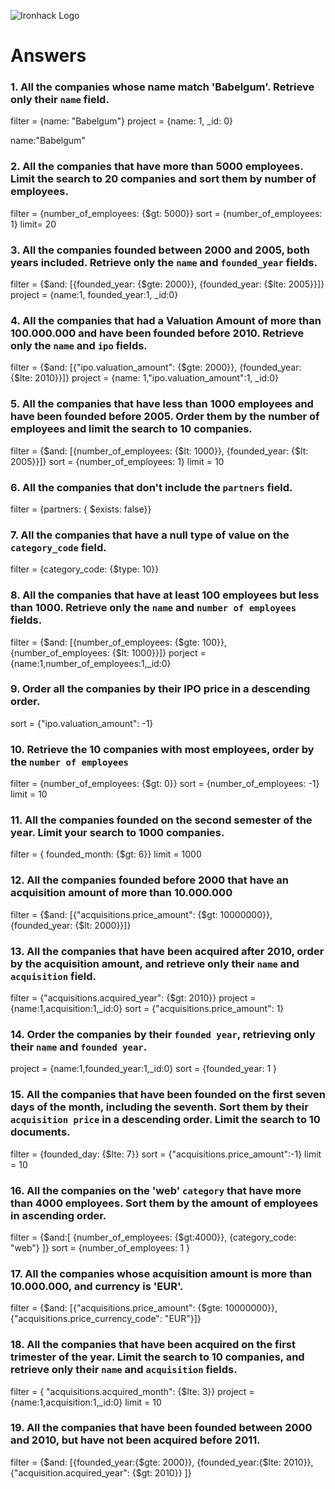 ![Ironhack Logo](https://i.imgur.com/1QgrNNw.png)

# Answers

### 1. All the companies whose name match 'Babelgum'. Retrieve only their `name` field.

filter = {name: "Babelgum"} 
project = {name: 1, _id: 0} 

name:"Babelgum"

### 2. All the companies that have more than 5000 employees. Limit the search to 20 companies and sort them by **number of employees**.

filter = {number_of_employees: {$gt: 5000}}
sort = {number_of_employees: 1}
limit= 20

### 3. All the companies founded between 2000 and 2005, both years included. Retrieve only the `name` and `founded_year` fields.

filter = {$and: [{founded_year: {$gte: 2000}}, {founded_year: {$lte: 2005}}]}
project = {name:1, founded_year:1, _id:0}

### 4. All the companies that had a Valuation Amount of more than 100.000.000 and have been founded before 2010. Retrieve only the `name` and `ipo` fields.

filter = {$and: [{"ipo.valuation_amount": {$gte: 2000}}, {founded_year: {$lte: 2010}}]}
project = {name: 1,"ipo.valuation_amount":1, _id:0}

### 5. All the companies that have less than 1000 employees and have been founded before 2005. Order them by the number of employees and limit the search to 10 companies.

filter = {$and: [{number_of_employees: {$lt: 1000}}, {founded_year: {$lt: 2005}}]}
sort = {number_of_employees: 1}
limit = 10
### 6. All the companies that don't include the `partners` field.

filter = {partners: { $exists: false}}

### 7. All the companies that have a null type of value on the `category_code` field.

filter = {category_code: {$type: 10}}

### 8. All the companies that have at least 100 employees but less than 1000. Retrieve only the `name` and `number of employees` fields.

filter = {$and: [{number_of_employees: {$gte: 100}}, {number_of_employees: {$lt: 1000}}]}
porject = {name:1,number_of_employees:1,_id:0}

### 9. Order all the companies by their IPO price in a descending order.

sort = {"ipo.valuation_amount": -1}

### 10. Retrieve the 10 companies with most employees, order by the `number of employees`

filter = {number_of_employees: {$gt: 0}}
sort = {number_of_employees: -1}
limit = 10

### 11. All the companies founded on the second semester of the year. Limit your search to 1000 companies.

filter = { founded_month: {$gt: 6}}
limit = 1000

### 12. All the companies founded before 2000 that have an acquisition amount of more than 10.000.000

filter = {$and: [{"acquisitions.price_amount": {$gt: 10000000}}, {founded_year: {$lt: 2000}}]}

### 13. All the companies that have been acquired after 2010, order by the acquisition amount, and retrieve only their `name` and `acquisition` field.

filter = {"acquisitions.acquired_year": {$gt: 2010}}
project = {name:1,acquisition:1,_id:0}
sort = {"acquisitions.price_amount": 1}

### 14. Order the companies by their `founded year`, retrieving only their `name` and `founded year`.

project = {name:1,founded_year:1,_id:0}
sort = {founded_year: 1 }

### 15. All the companies that have been founded on the first seven days of the month, including the seventh. Sort them by their `acquisition price` in a descending order. Limit the search to 10 documents.

filter = {founded_day: {$lte: 7}}
sort = {"acquisitions.price_amount":-1}
limit = 10

### 16. All the companies on the 'web' `category` that have more than 4000 employees. Sort them by the amount of employees in ascending order.

filter = {$and:[ {number_of_employees: {$gt:4000}}, {category_code: "web"} ]}
sort = {number_of_employees: 1 }

### 17. All the companies whose acquisition amount is more than 10.000.000, and currency is 'EUR'.

filter = {$and: [{"acquisitions.price_amount": {$gte: 10000000}}, {"acquisitions.price_currency_code": "EUR"}]}


### 18. All the companies that have been acquired on the first trimester of the year. Limit the search to 10 companies, and retrieve only their `name` and `acquisition` fields.

filter = { "acquisitions.acquired_month": {$lte: 3}}
project = {name:1,acquisition:1,_id:0}
limit = 10


### 19. All the companies that have been founded between 2000 and 2010, but have not been acquired before 2011.

filter = {$and: [{founded_year:{$gte: 2000}}, {founded_year:{$lte: 2010}}, {"acquisition.acquired_year": {$gt: 2010}} ]}
